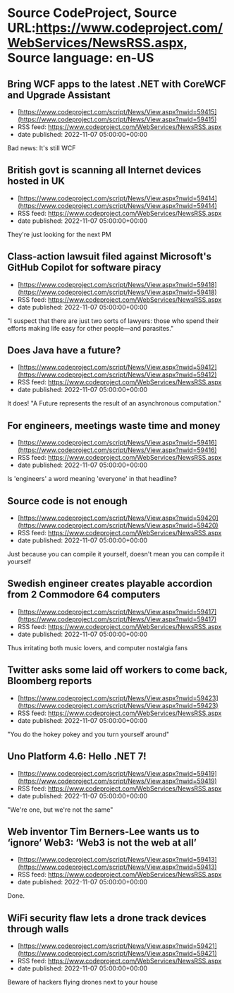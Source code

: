 # Source CodeProject, Source URL:https://www.codeproject.com/WebServices/NewsRSS.aspx, Source language: en-US

## Bring WCF apps to the latest .NET with CoreWCF and Upgrade Assistant
 - [https://www.codeproject.com/script/News/View.aspx?nwid=59415](https://www.codeproject.com/script/News/View.aspx?nwid=59415)
 - RSS feed: https://www.codeproject.com/WebServices/NewsRSS.aspx
 - date published: 2022-11-07 05:00:00+00:00

Bad news: It's still WCF

## British govt is scanning all Internet devices hosted in UK
 - [https://www.codeproject.com/script/News/View.aspx?nwid=59414](https://www.codeproject.com/script/News/View.aspx?nwid=59414)
 - RSS feed: https://www.codeproject.com/WebServices/NewsRSS.aspx
 - date published: 2022-11-07 05:00:00+00:00

They're just looking for the next PM

## Class-action lawsuit filed against Microsoft's GitHub Copilot for software piracy
 - [https://www.codeproject.com/script/News/View.aspx?nwid=59418](https://www.codeproject.com/script/News/View.aspx?nwid=59418)
 - RSS feed: https://www.codeproject.com/WebServices/NewsRSS.aspx
 - date published: 2022-11-07 05:00:00+00:00

"I suspect that there are just two sorts of lawyers: those who spend their efforts making life easy for other people—and parasites."

## Does Java have a future?
 - [https://www.codeproject.com/script/News/View.aspx?nwid=59412](https://www.codeproject.com/script/News/View.aspx?nwid=59412)
 - RSS feed: https://www.codeproject.com/WebServices/NewsRSS.aspx
 - date published: 2022-11-07 05:00:00+00:00

It does! "A Future represents the result of an asynchronous computation."

## For engineers, meetings waste time and money
 - [https://www.codeproject.com/script/News/View.aspx?nwid=59416](https://www.codeproject.com/script/News/View.aspx?nwid=59416)
 - RSS feed: https://www.codeproject.com/WebServices/NewsRSS.aspx
 - date published: 2022-11-07 05:00:00+00:00

Is 'engineers' a word meaning 'everyone' in that headline?

## Source code is not enough
 - [https://www.codeproject.com/script/News/View.aspx?nwid=59420](https://www.codeproject.com/script/News/View.aspx?nwid=59420)
 - RSS feed: https://www.codeproject.com/WebServices/NewsRSS.aspx
 - date published: 2022-11-07 05:00:00+00:00

Just because you can compile it yourself, doesn't mean you can compile it yourself

## Swedish engineer creates playable accordion from 2 Commodore 64 computers
 - [https://www.codeproject.com/script/News/View.aspx?nwid=59417](https://www.codeproject.com/script/News/View.aspx?nwid=59417)
 - RSS feed: https://www.codeproject.com/WebServices/NewsRSS.aspx
 - date published: 2022-11-07 05:00:00+00:00

Thus irritating both music lovers, and computer nostalgia fans

## Twitter asks some laid off workers to come back, Bloomberg reports
 - [https://www.codeproject.com/script/News/View.aspx?nwid=59423](https://www.codeproject.com/script/News/View.aspx?nwid=59423)
 - RSS feed: https://www.codeproject.com/WebServices/NewsRSS.aspx
 - date published: 2022-11-07 05:00:00+00:00

"You do the hokey pokey and you turn yourself around"

## Uno Platform 4.6: Hello .NET 7!
 - [https://www.codeproject.com/script/News/View.aspx?nwid=59419](https://www.codeproject.com/script/News/View.aspx?nwid=59419)
 - RSS feed: https://www.codeproject.com/WebServices/NewsRSS.aspx
 - date published: 2022-11-07 05:00:00+00:00

"We're one, but we're not the same"

## Web inventor Tim Berners-Lee wants us to ‘ignore’ Web3: ‘Web3 is not the web at all’
 - [https://www.codeproject.com/script/News/View.aspx?nwid=59413](https://www.codeproject.com/script/News/View.aspx?nwid=59413)
 - RSS feed: https://www.codeproject.com/WebServices/NewsRSS.aspx
 - date published: 2022-11-07 05:00:00+00:00

Done.

## WiFi security flaw lets a drone track devices through walls
 - [https://www.codeproject.com/script/News/View.aspx?nwid=59421](https://www.codeproject.com/script/News/View.aspx?nwid=59421)
 - RSS feed: https://www.codeproject.com/WebServices/NewsRSS.aspx
 - date published: 2022-11-07 05:00:00+00:00

Beware of hackers flying drones next to your house
